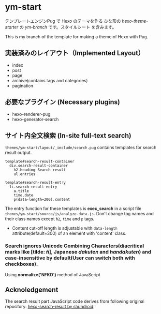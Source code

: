 # ym-start

テンプレートエンジンPug で Hexo のテーマを作る ひな形の _hexo-theme-starter_ の _ym-branch_ です。スタイルシート を含みます。

This is my branch of the template for making a theme of Hexo with Pug. 

## 実装済みのレイアウト（Implemented Layout）

- index
- post
- page
- archive(contains tags and categories)
- pagination

## 必要なプラグイン (Necessary plugins)

- hexo-renderer-pug
- hexo-generator-search

## サイト内全文検索 (In-site full-text search)
`themes/ym-start/layout/_include/search.pug` contains templates for search result output.

```pug
template#search-result-container
  div.search-result-container
    h2.heading Search result
    ul.entries

template#search-result-entry
  li.search-result-entry
    a.title
    time.date
    p(data-length=200).content
```

The entry function for these templates is **exec_search** in a script file `themes/ym-start/source/js/analyze-data.js`.
Don't change tag names and their class names except `h2`, `time` and `p` tags.
- Content cut-off length is adjustable with `data-length` attribute(default=300) of an element with 'content' class.

### Search ignores Unicode Combining Characters(diacritical marks like [tilde: ñ], Japanese _dakuten_ and _handakuten_) and case-insensitive by default(User can switch both with checkboxes).

Using **normalize('NFKD')** method of JavaScript

## Acknoledgement
The search result part JavaScript code derives from following original repository:
[hexo-search-result by shundroid](https://github.com/shundroid/hexo-search-result "hexo-search-result repository in GitHub")